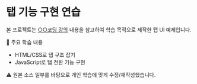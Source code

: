 # 탭 기능 구현 연습

본 프로젝트는 [○○코딩 강의](https://강의주소) 내용을 참고하여 학습 목적으로 제작한 탭 UI 예제입니다.

📌 주요 학습 내용
- HTML/CSS로 탭 구조 잡기
- JavaScript로 탭 전환 기능 구현

⚠️ 원본 소스 일부를 바탕으로 개인 학습에 맞게 수정/재작성했습니다.
